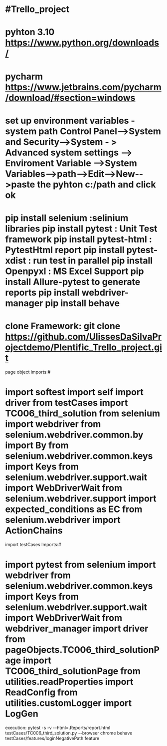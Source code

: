 #Trello_project
============
pyhton 3.10
https://www.python.org/downloads/
============
pycharm 
https://www.jetbrains.com/pycharm/download/#section=windows
==========
set up environment variables - system path
Control Panel-->System and Security-->System - > Advanced system settings --> Enviroment Variable -->System Variables-->path-->Edit-->New-->paste the pyhton c:/path and click ok
=========== 
pip install selenium  :selinium libraries
pip install pytest : Unit Test framework
pip install pytest-html : PytestHtml report 
pip install pytest-xdist : run test in parallel
pip install Openpyxl : MS Excel Support 
pip install Allure-pytest  to generate reports
pip install webdriver-manager
pip install behave
==============
clone Framework:
git clone https://github.com/UlissesDaSilvaProjectdemo/Plentific_Trello_project.git
==============
page object imports:#

import softest
import self
import driver
from testCases import TC006_third_solution
from selenium import webdriver
from selenium.webdriver.common.by import By
from selenium.webdriver.common.keys import Keys
from selenium.webdriver.support.wait import WebDriverWait
from selenium.webdriver.support import expected_conditions as EC
from selenium.webdriver import ActionChains
=============
import testCases Imports:#

import pytest
from selenium import webdriver
from selenium.webdriver.common.keys import Keys
from selenium.webdriver.support.wait import WebDriverWait
from webdriver_manager import driver
from pageObjects.TC006_third_solutionPage import TC006_third_solutionPage
from utilities.readProperties import ReadConfig
from utilities.customLogger import LogGen
================
execution:
pytest -s -v  --html=.Reports/report.html testCases/TC006_third_solution.py --browser chrome
behave testCases/features/loginNegativePath.feature
